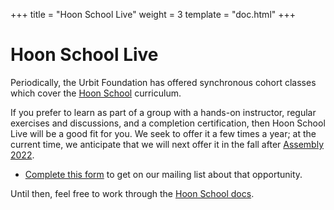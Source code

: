 +++
title = "Hoon School Live"
weight = 3
template = "doc.html"
+++

#   Hoon School Live

Periodically, the Urbit Foundation has offered synchronous cohort classes which
cover the [Hoon School](/guides/core/hoon-school) curriculum.

If you prefer to learn as part of a group with a hands-on instructor, regular
exercises and discussions, and a completion certification, then Hoon School Live
will be a good fit for you.  We seek to offer it a few times a year; at the
current time, we anticipate that we will next offer it in the fall after
[Assembly 2022](https://assembly.urbit.org).

- [Complete this form](https://forms.gle/V1jKKEqcsayDx6Hi6) to get on our
  mailing list about that opportunity.

Until then, feel free to work through the [Hoon School
docs](/guides/core/hoon-school).


